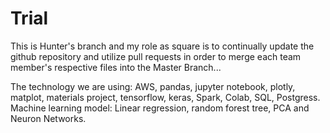 # Trial
This is Hunter's branch and my role as square is to continually update the github repository and utilize pull requests in order to merge each team member's respective files into the Master Branch...

The technology we are using: AWS, pandas, jupyter notebook, plotly, matplot, materials project, tensorflow, keras, Spark, Colab, SQL, Postgress. Machine learning model: Linear regression, random forest tree, PCA and Neuron Networks.
